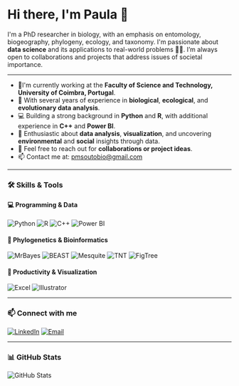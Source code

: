 # Hi there, I'm Paula 👋

I'm a PhD researcher in biology, with an emphasis on entomology, biogeography, phylogeny, ecology, and taxonomy. I'm passionate about **data science** and its applications to real-world problems 🌱🐝. I’m always open to collaborations and projects that address issues of societal importance.

---
- 📍I'm currently working at the **Faculty of Science and Technology, University of Coimbra, Portugal**.
- 🔬 With several years of experience in **biological**, **ecological**, and **evolutionary data analysis**.
- 💻 Building a strong background in **Python** and **R**, with additional experience in **C++** and **Power BI**.
- 🌱 Enthusiastic about **data analysis**, **visualization**, and uncovering **environmental** and **social** insights through data.
- 💬 Feel free to reach out for **collaborations or project ideas**.
- 📫 Contact me at: pmsoutobio@gmail.com

---
### 🛠 Skills & Tools

#### 💻 Programming & Data
![Python](https://img.shields.io/badge/Python-3776AB?style=for-the-badge&logo=python&logoColor=white)
![R](https://img.shields.io/badge/R-276DC3?style=for-the-badge&logo=r&logoColor=white)
![C++](https://img.shields.io/badge/C++-00599C?style=for-the-badge&logo=c%2B%2B&logoColor=white)
![Power BI](https://img.shields.io/badge/Power%20BI-F2C80F?style=for-the-badge&logo=power-bi&logoColor=white)

#### 🔬 Phylogenetics & Bioinformatics
![MrBayes](https://img.shields.io/badge/MrBayes-4A235A?style=for-the-badge)
![BEAST](https://img.shields.io/badge/BEAST-1F618D?style=for-the-badge)
![Mesquite](https://img.shields.io/badge/Mesquite-117864?style=for-the-badge)
![TNT](https://img.shields.io/badge/TNT-884EA0?style=for-the-badge)
![FigTree](https://img.shields.io/badge/FigTree-2E86C1?style=for-the-badge)

#### 🧰 Productivity & Visualization
![Excel](https://img.shields.io/badge/Excel-217346?style=for-the-badge&logo=microsoft-excel&logoColor=white)
![Illustrator](https://img.shields.io/badge/Illustrator-FF9A00?style=for-the-badge&logo=adobe-illustrator&logoColor=white)

---

### 📫 Connect with me
[![LinkedIn](https://img.shields.io/badge/LinkedIn-0A66C2?style=for-the-badge&logo=linkedin&logoColor=white)](https://www.linkedin.com/in/paula-malaquias-souto-37063616a/)
[![Email](https://img.shields.io/badge/Email-D14836?style=for-the-badge&logo=gmail&logoColor=white)](mailto:pmsoutobio@gmail.com)

---

### 📊 GitHub Stats
![GitHub Stats](https://github-readme-stats.vercel.app/api?username=pauletadecores&show_icons=true&theme=radical)
